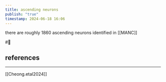```yaml
---
title: ascending neurons
publish: "true"
timestamp: 2024-06-18 16:06
---
```


there are roughly 1860 ascending neurons identified in [[MANC]]


#🥚
## references
---
[[Cheong.etal2024]]